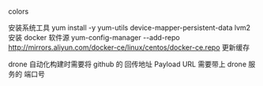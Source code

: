 colors


安装系统工具
yum install -y yum-utils device-mapper-persistent-data lvm2
安装 docker 软件源
yum-config-manager --add-repo http://mirrors.aliyun.com/docker-ce/linux/centos/docker-ce.repo
更新缓存

drone 自动化构建时需要将 github 的 回传地址 Payload URL 需要带上 drone 服务的 端口号
